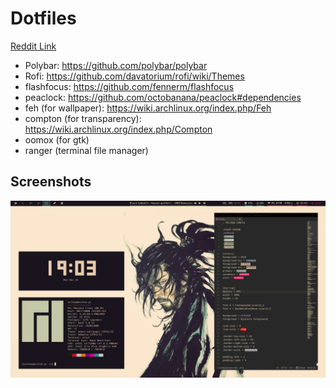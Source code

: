 # Dotfiles

[Reddit Link](https://www.reddit.com/r/unixporn/comments/dy2duu/i3gaps_vagabond/)

* Polybar: https://github.com/polybar/polybar
* Rofi: https://github.com/davatorium/rofi/wiki/Themes
* flashfocus: https://github.com/fennerm/flashfocus
* peaclock: https://github.com/octobanana/peaclock#dependencies
* feh (for wallpaper): https://wiki.archlinux.org/index.php/Feh
* compton (for transparency): https://wiki.archlinux.org/index.php/Compton
* oomox (for gtk)
* ranger (terminal file manager)

## Screenshots
![Screenshot1](https://github.com/wuihee/dotfiles/blob/master/2019-06-30-101210_1920x1080_escrotum.png)
